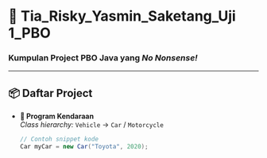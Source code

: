 # 🚀 Tia_Risky_Yasmin_Saketang_Uji 1_PBO  
### Kumpulan Project PBO Java yang *No Nonsense!*  

---

## 📦 **Daftar Project**  
- **🚗 Program Kendaraan**  
  _Class hierarchy:_ `Vehicle` → `Car` / `Motorcycle`  
  ```java
  // Contoh snippet kode
  Car myCar = new Car("Toyota", 2020);
